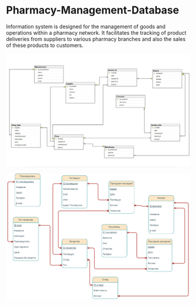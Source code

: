 # Pharmacy-Management-Database
Information system is designed for the management of goods and operations within a pharmacy network.  It facilitates the tracking of product deliveries from suppliers to various pharmacy branches and also the sales of these products to customers.

![](https://github.com/vovabyar/Pharmacy-Management-Database/blob/main/images/2.jpg?raw=true)

![](https://github.com/vovabyar/Pharmacy-Management-Database/blob/main/images/1.jpg?raw=true)

